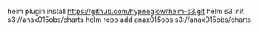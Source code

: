 helm plugin install https://github.com/hypnoglow/helm-s3.git
helm s3 init s3://anax015obs/charts
helm repo add anax015obs s3://anax015obs/charts
